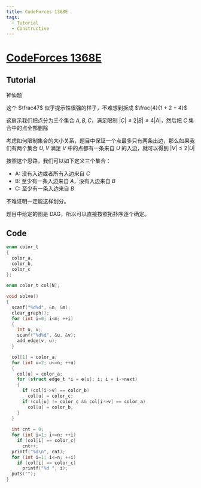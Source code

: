 ```yaml
---
title: CodeForces 1368E
tags:
  - Tutorial
  - Constructive
---
```


# [CodeForces 1368E](https://codeforces.com/problemset/problem/1368/E)

## Tutorial

神仙题

这个 $\frac47$ 似乎提示性很强的样子，不难想到拆成 $\frac{4}{1 + 2 + 4}$

这启示我们把点分为三个集合 $A, B, C$，满足限制 $|C| \leq 2|B| \leq 4|A|$，然后把 $C$ 集合中的点全部删除

考虑如何限制集合的大小关系，题目中保证一个点最多只有两条出边，那么如果我们有两个集合 $U,V$ 满足 $V$ 中的点都有一条来自 $U$ 的入边，就可以得到 $|V| \leq 2|U|$

按照这个思路，我们可以如下定义三个集合：

+ A: 没有入边或者所有入边来自 $C$
+ B: 至少有一条入边来自 $A$，没有入边来自 $B$
+ C: 至少有一条入边来自 $B$

不难证明一定能这样划分。

题目中给定的图是 DAG，所以可以直接按照拓扑序逐个确定。

## Code

```c
enum color_t
{
  color_a, 
  color_b,  
  color_c
};

enum color_t col[N];

void solve()
{
  scanf("%d%d", &n, &m);
  clear_graph();
  for (int i=0; i<m; ++i)
  {
    int u, v;
    scanf("%d%d", &u, &v);
    add_edge(v, u);
  }

  col[1] = color_a;
  for (int u=2; u<=n; ++u)
  {
    col[u] = color_a;
    for (struct edge_t *i = e[u]; i; i = i->next)
    {
      if (col[i->v] == color_b)
        col[u] = color_c;
      if (col[u] != color_c && col[i->v] == color_a)
        col[u] = color_b;
    }
  }
    
  int cnt = 0;
  for (int i=1; i<=n; ++i)
    if (col[i] == color_c)
      cnt++;
  printf("%d\n", cnt);
  for (int i=1; i<=n; ++i)
    if (col[i] == color_c)
      printf("%d ", i);
  puts("");
}
```



